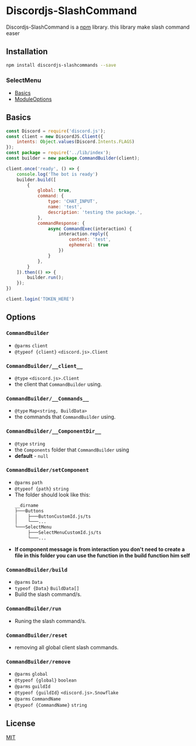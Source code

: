 # Discordjs-SlashCommand
Discordjs-SlashCommand is a [npm](https://npmjs.com/) library. this library make slash command easer

## Installation
```bash
npm install discordjs-slashcommands --save
```

### SelectMenu
 * [Basics](#Basics)
 * [ModuleOptions](#Options)

## Basics

```javascript
const Discord = require('discord.js');
const client = new DiscordJS.Client({
    intents: Object.values(Discord.Intents.FLAGS)
});
const package = require('../lib/index');
const builder = new package.CommandBuilder(client);

client.once('ready', () => {
    console.log('The bot is ready')
    builder.build([
        {
            global: true,
            command: {
                type: 'CHAT_INPUT',
                name: 'test',
                description: 'testing the package.',
            },
            commandResponse: {
                async CommandExec(interaction) {
                    interaction.reply({
                        content: 'test',
                        ephemeral: true
                    })
                }
            },
        }
    ]).then(() => {
        builder.run();
    });
})

client.login('TOKEN_HERE')
```

## Options
### `CommandBuilder` 
 * `@parms` `client`
 *  `@typeof {client}` `<discord.js>.Client` 
### `CommandBuilder/__client__`
 * `@type` `<discord.js>.Client`
 * the client that `CommandBuilder` using.
### `CommandBuilder/__Commands__`
 *  `@type` `Map<string, BuildData>`
 *  the commands that `CommandBuilder` using.
### `CommandBuilder/__ComponentDir__`
 * `@type` `string`
 *  the `Components` folder that `CommandBuilder` using
 * **default** - `null`
### `CommandBuilder/setComponent`
 * `@parms` `path`
 * `@typeof {path}` `string`
 * The folder should look like this:
    ```bash
    __dirname
    ├───Buttons
    │    ├───ButtonCustomId.js/ts
    │    └───...
    └───SelectMenu
         ├───SelectMenuCustomId.js/ts
         └───...
      ```
 * **If component message is from interaction you don't need to create a file in this folder you can use the function in the build function him self**
### `CommandBuilder/build`
 * `@parms` `Data`
 * `typeof {Data}` `BuildData[]`
 * Build the slash command/s.
### `CommandBuilder/run`
 * Runing the slash command/s.
### `CommandBuilder/reset`
 * removing all global client slash commands.
### `CommandBuilder/remove`
 * `@parms` `global`
 * `@typeof {global}` `boolean`
 * `@parms` `guildId`
 * `@typeof {guildId}` `<discord.js>.Snowflake`
 * `@parms` `CommandName`
 * `@typeof {CommandName}` `string`


## License
[MIT](https://choosealicense.com/licenses/mit/)